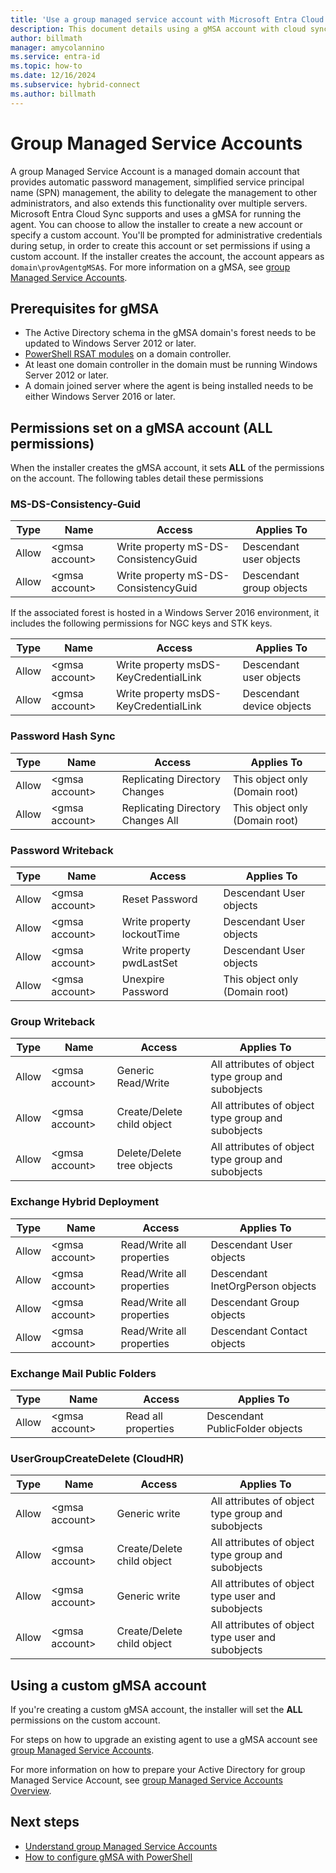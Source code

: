 ```yaml
---
title: 'Use a group managed service account with Microsoft Entra Cloud Sync '
description: This document details using a gMSA account with cloud sync
author: billmath
manager: amycolannino
ms.service: entra-id
ms.topic: how-to
ms.date: 12/16/2024
ms.subservice: hybrid-connect
ms.author: billmath
---
```





# Group Managed Service Accounts

A group Managed Service Account is a managed domain account that provides automatic password management, simplified service principal name (SPN) management, the ability to delegate the management to other administrators, and also extends this functionality over multiple servers. Microsoft Entra Cloud Sync supports and uses a gMSA for running the agent. You can choose to allow the installer to create a new account or specify a custom account.  You'll be prompted for administrative credentials during setup, in order to create this account or set permissions if using a custom account. If the installer creates the account, the account appears as `domain\provAgentgMSA$`. For more information on a gMSA, see [group Managed Service Accounts](/windows-server/security/group-managed-service-accounts/group-managed-service-accounts-overview).

## Prerequisites for gMSA

- The Active Directory schema in the gMSA domain's forest needs to be updated to Windows Server 2012 or later.
- [PowerShell RSAT modules](/windows-server/remote/remote-server-administration-tools) on a domain controller.
- At least one domain controller in the domain must be running Windows Server 2012 or later.
- A domain joined server where the agent is being installed needs to be either Windows Server 2016 or later.


## Permissions set on a gMSA account (ALL permissions)
When the installer creates the gMSA account, it sets **ALL** of the permissions on the account.  The following tables detail these permissions


### MS-DS-Consistency-Guid

|Type |Name |Access |Applies To|
|-----|-----|-----|-----| 
|Allow|&lt;gmsa account&gt;|Write property mS-DS-ConsistencyGuid|Descendant user objects|
|Allow|&lt;gmsa account&gt;|Write property mS-DS-ConsistencyGuid|Descendant group objects|

If the associated forest is hosted in a Windows Server 2016 environment, it includes the following permissions for NGC keys and STK keys.

|Type |Name |Access |Applies To|
|-----|-----|-----|-----| 
|Allow|&lt;gmsa account&gt;|Write property msDS-KeyCredentialLink|Descendant user objects|
|Allow|&lt;gmsa account&gt;|Write property msDS-KeyCredentialLink|Descendant device objects|

### Password Hash Sync

|Type |Name |Access |Applies To|
|-----|-----|-----|-----| 
|Allow |&lt;gmsa account&gt;|Replicating Directory Changes |This object only (Domain root)| 
|Allow |&lt;gmsa account&gt;|Replicating Directory Changes All |This object only (Domain root)| 
  
### Password Writeback 

|Type |Name |Access |Applies To|
|-----|-----|-----|-----| 
|Allow |&lt;gmsa account&gt;|Reset Password |Descendant User objects| 
|Allow |&lt;gmsa account&gt;|Write property lockoutTime |Descendant User objects| 
|Allow |&lt;gmsa account&gt;|Write property pwdLastSet |Descendant User objects| 
|Allow |&lt;gmsa account&gt;|Unexpire Password|This object only (Domain root)| 

### Group Writeback 

|Type |Name |Access |Applies To|
|-----|-----|-----|-----| 
|Allow |&lt;gmsa account&gt;|Generic Read/Write |All attributes of object type group and subobjects| 
|Allow |&lt;gmsa account&gt;|Create/Delete child object |All attributes of object type group and subobjects| 
|Allow |&lt;gmsa account&gt;|Delete/Delete tree objects|All attributes of object type group and subobjects|

### Exchange Hybrid Deployment 

|Type |Name |Access |Applies To|
|-----|-----|-----|-----| 
|Allow |&lt;gmsa account&gt;|Read/Write all properties |Descendant User objects| 
|Allow |&lt;gmsa account&gt;|Read/Write all properties |Descendant InetOrgPerson objects| 
|Allow |&lt;gmsa account&gt;|Read/Write all properties |Descendant Group objects| 
|Allow |&lt;gmsa account&gt;|Read/Write all properties |Descendant Contact objects| 

### Exchange Mail Public Folders

|Type |Name |Access |Applies To|
|-----|-----|-----|-----| 
|Allow |&lt;gmsa account&gt;|Read all properties |Descendant PublicFolder objects| 

### UserGroupCreateDelete (CloudHR)

|Type |Name |Access |Applies To|
|-----|-----|-----|-----| 
|Allow |&lt;gmsa account&gt;|Generic write |All attributes of object type group and subobjects| 
|Allow |&lt;gmsa account&gt;|Create/Delete child object|All attributes of object type group and subobjects| 
|Allow |&lt;gmsa account&gt;|Generic write |All attributes of object type user and subobjects| 
|Allow |&lt;gmsa account&gt;|Create/Delete child object|All attributes of object type user and subobjects| 

## Using a custom gMSA account

If you're creating a custom gMSA account, the installer will set the **ALL** permissions on the custom account.

For steps on how to upgrade an existing agent to use a gMSA account see [group Managed Service Accounts](how-to-install.md#group-managed-service-accounts).

For more information on how to prepare your Active Directory for group Managed Service Account, see [group Managed Service Accounts Overview](/windows-server/security/group-managed-service-accounts/group-managed-service-accounts-overview).


## Next steps

- [Understand group Managed Service Accounts](/windows-server/security/group-managed-service-accounts/group-managed-service-accounts-overview)
- [How to configure gMSA with PowerShell](how-to-gmsa-cmdlets.md)